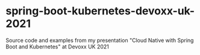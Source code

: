 # spring-boot-kubernetes-devoxx-uk-2021
Source code and examples from my presentation "Cloud Native with Spring Boot and Kubernetes" at Devoxx UK 2021
